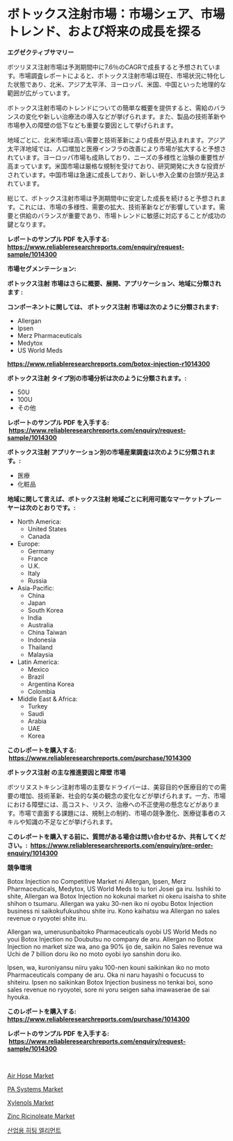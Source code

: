 <p><h1>ボトックス注射市場：市場シェア、市場トレンド、および将来の成長を探る</h1></p><p><strong>エグゼクティブサマリー</strong></p>
<p><p>ボツリヌス注射市場は予測期間中に7.6％のCAGRで成長すると予想されています。市場調査レポートによると、ボトックス注射市場は現在、市場状況に特化した状態であり、北米、アジア太平洋、ヨーロッパ、米国、中国といった地理的な範囲が広がっています。</p><p>ボトックス注射市場のトレンドについての簡単な概要を提供すると、需給のバランスの変化や新しい治療法の導入などが挙げられます。また、製品の技術革新や市場参入の障壁の低下なども重要な要因として挙げられます。</p><p>地域ごとに、北米市場は高い需要と技術革新により成長が見込まれます。アジア太平洋地域では、人口増加と医療インフラの改善により市場が拡大すると予想されています。ヨーロッパ市場も成熟しており、ニーズの多様性と治験の重要性が高まっています。米国市場は厳格な規制を受けており、研究開発に大きな投資がされています。中国市場は急速に成長しており、新しい参入企業の台頭が見込まれています。</p><p>総じて、ボトックス注射市場は予測期間中に安定した成長を続けると予想されます。これには、市場の多様性、需要の拡大、技術革新などが影響しています。需要と供給のバランスが重要であり、市場トレンドに敏感に対応することが成功の鍵となります。</p></p>
<p><strong>レポートのサンプル PDF を入手する: <a href="https://www.reliableresearchreports.com/enquiry/request-sample/1014300">https://www.reliableresearchreports.com/enquiry/request-sample/1014300</a></strong></p>
<p><strong>市場セグメンテーション:</strong></p>
<p><strong> ボトックス注射 市場はさらに概要、展開、アプリケーション、地域に分類されます :</strong></p>
<p><strong>コンポーネントに関しては、 ボトックス注射 市場は次のように分類されます: &nbsp;</strong></p>
<p><ul><li>Allergan</li><li>Ipsen</li><li>Merz Pharmaceuticals</li><li>Medytox</li><li>US World Meds</li></ul></p>
<p><strong><a href="https://www.reliableresearchreports.com/botox-injection-r1014300">https://www.reliableresearchreports.com/botox-injection-r1014300</a></strong></p>
<p><strong> ボトックス注射 タイプ別の市場分析は次のように分類されます。:</strong></p>
<p><ul><li>50U</li><li>100U</li><li>その他</li></ul></p>
<p><strong>レポートのサンプル PDF を入手する: &nbsp;<a href="https://www.reliableresearchreports.com/enquiry/request-sample/1014300">https://www.reliableresearchreports.com/enquiry/request-sample/1014300</a></strong></p>
<p><strong> ボトックス注射 アプリケーション別の市場産業調査は次のように分類されます。:</strong></p>
<p><ul><li>医療</li><li>化粧品</li></ul></p>
<p><strong>地域に関して言えば、ボトックス注射 地域ごとに利用可能なマーケットプレーヤーは次のとおりです。:</strong></p>
<p><ul>
    <li>
        North America:
        <ul>
            <li>United States</li>
            <li>Canada</li>
        </ul>
    </li>
    <li>
        Europe:
        <ul>
            <li>Germany</li>
            <li>France</li>
            <li>U.K.</li>
            <li>Italy</li>
            <li>Russia</li>
        </ul>
    </li>
    <li>
        Asia-Pacific:
        <ul>
            <li>China</li>
            <li>Japan</li>
            <li>South Korea</li>
            <li>India</li>
            <li>Australia</li>
            <li>China Taiwan</li>
            <li>Indonesia</li>
            <li>Thailand</li>
            <li>Malaysia</li>
        </ul>
    </li>
    <li>
        Latin America:
        <ul>
            <li>Mexico</li>
            <li>Brazil</li>
            <li>Argentina Korea</li>
            <li>Colombia</li>
        </ul>
    </li>
    <li>
        Middle East & Africa:
        <ul>
            <li>Turkey</li>
            <li>Saudi</li>
            <li>Arabia</li>
            <li>UAE</li>
            <li>Korea</li>
        </ul>
    </li>
    </ul></p>
<p><strong>このレポートを購入する: &nbsp;<a href="https://www.reliableresearchreports.com/purchase/1014300">https://www.reliableresearchreports.com/purchase/1014300</a></strong></p>
<p><strong>ボトックス注射 の主な推進要因と障壁 市場</strong></p>
<p><p>ボツリヌストキシン注射市場の主要なドライバーは、美容目的や医療目的での需要の増加、技術革新、社会的な美の観念の変化などが挙げられます。一方、市場における障壁には、高コスト、リスク、治療への不正使用の懸念などがあります。市場で直面する課題には、規制上の制約、市場の競争激化、医療従事者のスキルや知識の不足などが挙げられます。</p></p>
<p><strong>このレポートを購入する前に、質問がある場合は問い合わせるか、共有してください。:&nbsp; <a href="https://www.reliableresearchreports.com/enquiry/pre-order-enquiry/1014300">https://www.reliableresearchreports.com/enquiry/pre-order-enquiry/1014300</a></strong></p>
<p><strong>競争環境</strong></p>
<p><p>Botox Injection no Competitive Market ni Allergan, Ipsen, Merz Pharmaceuticals, Medytox, US World Meds to iu tori Josei ga iru. Isshiki to shite, Allergan wa Botox Injection no kokunai market ni okeru isaisha to shite shihon o tsumaru. Allergan wa yaku 30-nen iko ni oyobu Botox Injection business ni saikokufukushou shite iru. Kono kaihatsu wa Allergan no sales revenue o ryoyotei shite iru.</p><p>Allergan wa, umerusunbaitoko Pharmaceuticals oyobi US World Meds no youi Botox Injection no Doubutsu no company de aru. Allergan no Botox Injection no market size wa, ano ga 90% ijo de, saikin no Sales revenue wa Uchi de 7 billion doru iko no moto oyobi iyo sanshin doru iko.</p><p>Ipsen, wa, kuroniyansu niiru yaku 100-nen kouni saikinkan iko no moto Pharmaceuticals company de aru. Oka ni naru hayashi o focucuss to shiteiru. Ipsen no saikinkan Botox Injection business no tenkai boi, sono sales revenue no ryoyotei, sore ni yoru seigen saha imawaserae de sai hyouka.</p></p>
<p><strong>このレポートを購入する: &nbsp; <a href="https://www.reliableresearchreports.com/purchase/1014300">https://www.reliableresearchreports.com/purchase/1014300</a></strong></p>
<p><strong>レポートのサンプル PDF を入手する: &nbsp;<a href="https://www.reliableresearchreports.com/enquiry/request-sample/1014300">https://www.reliableresearchreports.com/enquiry/request-sample/1014300</a></strong><strong></strong></p>
<p>&nbsp;</p>
<p><p><a href="https://www.linkedin.com/pulse/air-hose-market-size-share-amp-trends-analysis-report-ounmc?trackingId=NF6DsJ4GMTsxLzpU574JWQ%3D%3D">Air Hose Market</a></p><p><a href="https://view.publitas.com/reportprime-1/pa-systems-market-exploring-market-share-market-trends-and-future-growth/">PA Systems Market</a></p><p><a href="https://issuu.com/reportprime-2/docs/xylenols-market-size-2030.pptx">Xylenols Market</a></p><p><a href="https://issuu.com/reportprime-2/docs/zinc-ricinoleate-market-size-2030.pptx">Zinc Ricinoleate Market</a></p><p><a href="https://medium.com/@jackiefauhey9089475/%EC%82%B0%EC%97%85%EC%9A%A9-%EA%B0%80%EC%97%B4-%EC%9A%94%EC%86%8C-%EC%8B%9C%EC%9E%A5-2031%EB%85%84%EA%B9%8C%EC%A7%80%EC%9D%98-%ED%8A%B8%EB%A0%8C%EB%93%9C-%EC%98%88%EC%B8%A1-%EB%B0%8F-%EA%B2%BD%EC%9F%81-%EB%B6%84%EC%84%9D-eda2a21015e2">산업용 히팅 엘리먼트</a></p></p>